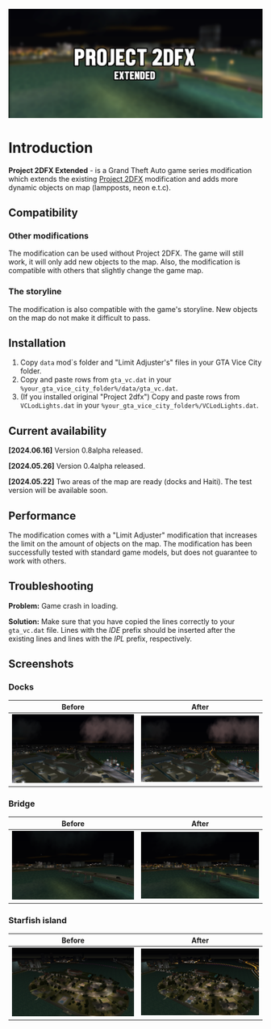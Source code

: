 ![project-2dfx-extended-logo](https://github.com/PrographerMan/project-2dfx-extended/blob/main/images/cover.png?raw=true)
# Introduction
**Project 2DFX Extended** - is a Grand Theft Auto game series modification which extends the existing [Project 2DFX](https://github.com/ThirteenAG/III.VC.SA.IV.Project2DFX) modification and adds more dynamic objects on map (lampposts, neon e.t.c).

## Compatibility
### Other modifications
The modification can be used without Project 2DFX. The game will still work, it will only add new objects to the map.
Also, the modification is compatible with others that slightly change the game map.
### The storyline
The modification is also compatible with the game's storyline. New objects on the map do not make it difficult to pass.
## Installation
1. Copy `data` mod`s folder and "Limit Adjuster's" files in your GTA Vice City folder.
2. Copy and paste rows from `gta_vc.dat` in your `%your_gta_vice_city_folder%/data/gta_vc.dat`.
3. (If you installed original "Project 2dfx") Copy and paste rows from `VCLodLights.dat` in your `%your_gta_vice_city_folder%/VCLodLights.dat`.
## Current availability
**[2024.06.16]** Version 0.8alpha released.

**[2024.05.26]** Version 0.4alpha released.

**[2024.05.22]** Two areas of the map are ready (docks and Haiti). The test version will be available soon.
## Performance
The modification comes with a "Limit Adjuster" modification that increases the limit on the amount of objects on the map.
The modification has been successfully tested with standard game models, but does not guarantee to work with others.
## Troubleshooting
**Problem:** Game crash in loading.

**Solution:** Make sure that you have copied the lines correctly to your `gta_vc.dat` file. Lines with the *IDE* prefix should be inserted after the existing lines and lines with the *IPL* prefix, respectively.
## Screenshots
### Docks
| Before | After |
|--------|-------|
| ![1](https://github.com/PrographerMan/project-2dfx-extended/blob/main/images/docks_before.png?raw=true) | ![2](https://github.com/PrographerMan/project-2dfx-extended/blob/main/images/docks_after.png?raw=true) |

### Bridge
| Before | After |
|--------|-------|
| ![1](https://github.com/PrographerMan/project-2dfx-extended/blob/main/images/bridge_before.png?raw=true) | ![2](https://github.com/PrographerMan/project-2dfx-extended/blob/main/images/bridge_after.png?raw=true) |

### Starfish island
| Before | After |
|--------|-------|
| ![1](https://github.com/PrographerMan/project-2dfx-extended/blob/main/images/starfish_before.png?raw=true) | ![2](https://github.com/PrographerMan/project-2dfx-extended/blob/main/images/starfish_after.png?raw=true) |

